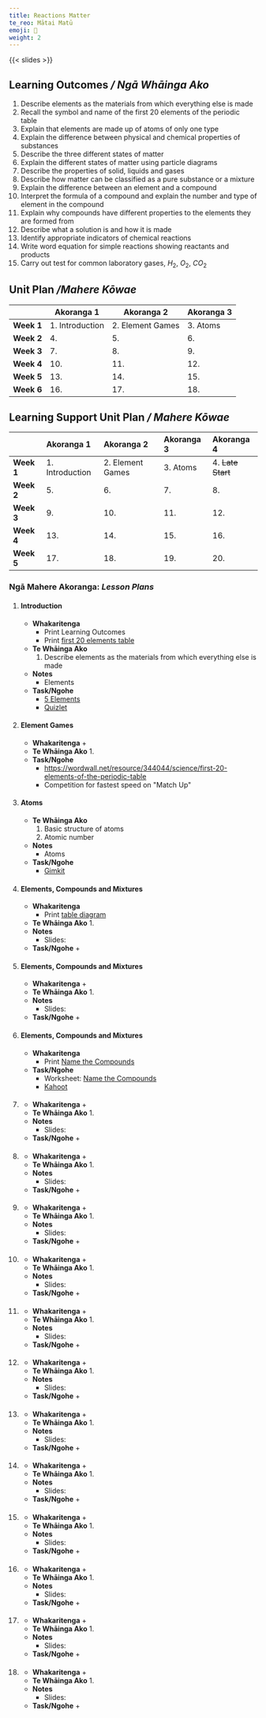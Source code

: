 ```yaml
---
title: Reactions Matter
te_reo: Mātai Matū
emoji: 🧪
weight: 2
---
```


<!-- NOTE: This unit needs severe re-working before teaching again. -->
<!-- TODO: Emphasise differences between atoms/elements/mixtures/compounds with regards to bonds existing or not -->
<!-- TODO: Add tasks categorising atoms, compounds, molecules, elements -->
<!-- TODO: Extra note writing chemical formulae -->
<!-- TODO: Notes on physical/chemical rxns - new things produced, state changes, fizzing etc. -->

{{< slides >}}

## Learning Outcomes _/ Ngā Whāinga Ako_

1. Describe elements as the materials from which everything else is made
2. Recall the symbol and name of the first 20 elements of the periodic table
3. Explain that elements are made up of atoms of only one type
4. Explain the difference between physical and chemical properties of substances
5. Describe the three different states of matter
6. Explain the different states of matter using particle diagrams
7. Describe the properties of solid, liquids and gases
8. Describe how matter can be classified as a pure substance or a mixture
9. Explain the difference between an element and a compound
10. Interpret the formula of a compound and explain the number and type of element in the compound
11. Explain why compounds have different properties to the elements they are formed from
12. Describe what a solution is and how it is made
13. Identify appropriate indicators of chemical reactions 
14. Write word equation for simple reactions showing reactants and products
15. Carry out test for common laboratory gases, $H_{2}$, $O_{2}$, $CO_{2}$

## Unit Plan _/Mahere Kōwae_

|            |    Akoranga 1   |    Akoranga 2    | Akoranga 3 |
| ---------- | --------------- | ---------------- | ---------- |
| __Week 1__ | 1. Introduction | 2. Element Games | 3. Atoms   |
| __Week 2__ | 4.              | 5.               | 6.         |
| __Week 3__ | 7.              | 8.               | 9.         |
| __Week 4__ | 10.             | 11.              | 12.        |
| __Week 5__ | 13.             | 14.              | 15.        |
| __Week 6__ | 16.             | 17.              | 18.        |

## Learning Support Unit Plan _/ Mahere Kōwae_

|            |    Akoranga 1   |    Akoranga 2    | Akoranga 3 |     Akoranga 4    |
| :--------- | :-------------- | :--------------- | :--------- | :---------------- |
| __Week 1__ | 1. Introduction | 2. Element Games | 3. Atoms   | 4. ~~Late Start~~ |
| __Week 2__ | 5.              | 6.               | 7.         | 8.                |
| __Week 3__ | 9.              | 10.              | 11.        | 12.               |
| __Week 4__ | 13.             | 14.              | 15.        | 16.               |
| __Week 5__ | 17.             | 18.              | 19.        | 20.               |

### Ngā Mahere Akoranga: _Lesson Plans_

1. #### Introduction
    - __Whakaritenga__
        + Print Learning Outcomes
        + Print [first 20 elements table](https://docs.google.com/document/d/1BIGRnm-3hi_U6FWqaE-G4BwS69c-AQDyU069RRu4h_I/edit?usp=drive_web&ouid=117159040590017175115)
    - __Te Whāinga Ako__
        1. Describe elements as the materials from which everything else is made
    - __Notes__
        + Elements 
    - __Task/Ngohe__
        + [5 Elements](https://docs.google.com/document/d/1cLCYGIkMPWXIyCikTyOKHHW0-HkLxV51JGuxE5WnU6Q/edit)
        + [Quizlet](https://quizlet.com/nz/679637590/20-elements-flash-cards/)

2. #### Element Games
    - __Whakaritenga__
        +
    - __Te Whāinga Ako__
        1.
    - __Task/Ngohe__
        + https://wordwall.net/resource/344044/science/first-20-elements-of-the-periodic-table
        + Competition for fastest speed on "Match Up"

3. #### Atoms
    - __Te Whāinga Ako__
        1. Basic structure of atoms
        2. Atomic number
    - __Notes__
        + Atoms
    - __Task/Ngohe__
        + [Gimkit](https://www.gimkit.com/view/618d1f806e81f00023092a0f)

4. #### Elements, Compounds and Mixtures
    - __Whakaritenga__
        + Print [table diagram](https://docs.google.com/document/d/1mU6Mu9u8BFQqZPGjEnP2Dtpxy_lM2b7_vwyoelcrjcs/edit)
    - __Te Whāinga Ako__
        1.
    - __Notes__
        + Slides:
    - __Task/Ngohe__
        +

5. #### Elements, Compounds and Mixtures
    - __Whakaritenga__
        +
    - __Te Whāinga Ako__
        1.
    - __Notes__
        + Slides:
    - __Task/Ngohe__
        +

6. #### Elements, Compounds and Mixtures
    - __Whakaritenga__
        + Print [Name the Compounds](https://drive.google.com/drive/folders/1YZ9OeBP7i1aZApHWQS028atZvf_EbgkR)
    - __Task/Ngohe__
        + Worksheet: [Name the Compounds](https://drive.google.com/drive/folders/1YZ9OeBP7i1aZApHWQS028atZvf_EbgkR)
        + [Kahoot](https://create.kahoot.it/details/d1cae674-f19a-4eea-b9a2-201a4fbc49e7)
7. ####
    - __Whakaritenga__
        +
    - __Te Whāinga Ako__
        1.
    - __Notes__
        + Slides:
    - __Task/Ngohe__
        +

8. ####
    - __Whakaritenga__
        +
    - __Te Whāinga Ako__
        1.
    - __Notes__
        + Slides:
    - __Task/Ngohe__
        +

9. ####
    - __Whakaritenga__
        +
    - __Te Whāinga Ako__
        1.
    - __Notes__
        + Slides:
    - __Task/Ngohe__
        +

10. ####
    - __Whakaritenga__
        +
    - __Te Whāinga Ako__
        1.
    - __Notes__
        + Slides:
    - __Task/Ngohe__
        +

11. ####
    - __Whakaritenga__
        +
    - __Te Whāinga Ako__
        1.
    - __Notes__
        + Slides:
    - __Task/Ngohe__
        +

12. ####
    - __Whakaritenga__
        +
    - __Te Whāinga Ako__
        1.
    - __Notes__
        + Slides:
    - __Task/Ngohe__
        +

13. ####
    - __Whakaritenga__
        +
    - __Te Whāinga Ako__
        1.
    - __Notes__
        + Slides:
    - __Task/Ngohe__
        +

14. ####
    - __Whakaritenga__
        +
    - __Te Whāinga Ako__
        1.
    - __Notes__
        + Slides:
    - __Task/Ngohe__
        +

15. ####
    - __Whakaritenga__
        +
    - __Te Whāinga Ako__
        1.
    - __Notes__
        + Slides:
    - __Task/Ngohe__
        +

16. ####
    - __Whakaritenga__
        +
    - __Te Whāinga Ako__
        1.
    - __Notes__
        + Slides:
    - __Task/Ngohe__
        +

17. ####
    - __Whakaritenga__
        +
    - __Te Whāinga Ako__
        1.
    - __Notes__
        + Slides:
    - __Task/Ngohe__
        +

18. ####
    - __Whakaritenga__
        +
    - __Te Whāinga Ako__
        1.
    - __Notes__
        + Slides:
    - __Task/Ngohe__
        +
